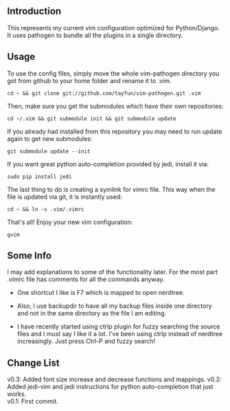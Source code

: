 Introduction
------------

This represents my current vim configuration optimized for Python/Django. It uses pathogen to bundle all the plugins in a single directory.

Usage
-----

To use the config files, simply move the whole vim-pathogen directory you got from github to your home folder and rename it to .vim.

    cd ~ && git clone git://github.com/tayfun/vim-pathogen.git .vim

Then, make sure you get the submodules which have their own repositories:

    cd ~/.vim && git submodule init && git submodule update

If you already had installed from this repository you may need to run update again to get new submodules:

    git submodule update --init


If you want great python auto-completion provided by jedi, install it via:

    sudo pip install jedi

The last thing to do is creating a symlink for vimrc file. This way when the file is updated via git, it is instantly used:
    
    cd ~ && ln -s .vim/.vimrc

That's all! Enjoy your new vim configuration:

    gvim


Some Info
---------

I may add explanations to some of the functionality later. For the most part .vimrc file has comments for all the commands anyway. 

* One shortcut I like is F7 which is mapped to open nerdtree.

* Also, I use backupdir to have all my backup files inside one directory and not in the same directory as the file I am editing.

* I have recently started using ctrlp plugin for fuzzy searching the source
files and I must say I like it a lot. I've been using ctrlp instead of 
nerdtree increasingly. Just press Ctrl-P and fuzzy search!

Change List
-----------
v0.3: Added font size increase and decrease functions and mappings.
v0.2: Added jedi-vim and jedi instructions for python auto-completion that just works.  
v0.1: First commit. 
